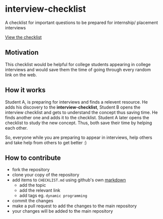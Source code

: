 # interview-checklist
A checklist for important questions to be prepared for internship/ placement interviews

<a href="CHECKLIST.md">View the checklist</a>

## Motivation
This checklist would be helpful for college students appearing in college interviews and would save them the time of going through every random link on the web.

## How it works
Student A, is preparing for interviews and finds a relevent resource. He adds his discovery to the **interview-checklist**, Student B opens the interview checklist and gets to understand the concept thus saving time. He finds another one and adds it to the checklist. Student A later opens the checklist to study the new concept. Thus, both save their time by helping each other.

So, everyone while you are preparing to appear in interviews, help others and take help from others to get better :)

## How to contribute
* fork the repository
* clone your copy of the repository
* add items to `CHECKLIST.md` using github's own <a href="https://guides.github.com/features/mastering-markdown/">markdown</a>
    * add the topic
    * add the relevant link
    * add tags eg. `dynamic programming`
* commit the changes
* make a pull request to add the changes to the main repository
* your changes will be added to the main repository 

